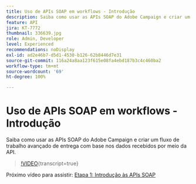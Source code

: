 ```yaml
---
title: Uso de APIs SOAP em workflows - Introdução
description: Saiba como usar as APIs SOAP do Adobe Campaign e criar um fluxo de trabalho avançado de entrega com base nos dados recebidos por meio da API.
feature: API
jira: KT-7772
thumbnail: 336639.jpg
role: Admin, Developer
level: Experienced
recommendations: noDisplay
exl-id: ad2e46b7-d5d1-4530-b126-62b8446d7e31
source-git-commit: 116a24a8aa123f615e08fa4ebd187b3c4c460ba2
workflow-type: tm+mt
source-wordcount: '69'
ht-degree: 100%

---
```


# Uso de APIs SOAP em workflows - Introdução

Saiba como usar as APIs SOAP do Adobe Campaign e criar um fluxo de trabalho avançado de entrega com base nos dados recebidos por meio da API.

>[!VIDEO](https://video.tv.adobe.com/v/336639?quality=12&learn=on){transcript=true}

Próximo vídeo para assistir: [Etapa 1: Introdução às APIs SOAP](/help/tutorial-use-soap-apis/get-started-with-soap-apis.md)

